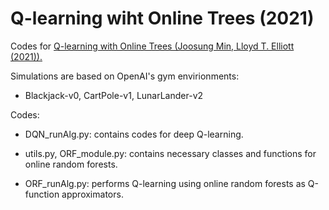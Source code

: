 # Q-learning wiht Online Trees (2021)

Codes for [Q-learning with Online Trees (Joosung Min, Lloyd T. Elliott (2021)).](https://arxiv.org/abs/2204.03771)

Simulations are based on OpenAI's gym envirionments:

* Blackjack-v0, CartPole-v1, LunarLander-v2

Codes: 

* DQN_runAlg.py: contains codes for deep Q-learning.

* utils.py, ORF_module.py: contains necessary classes and functions for online random forests.

* ORF_runAlg.py: performs Q-learning using online random forests as Q-function approximators.